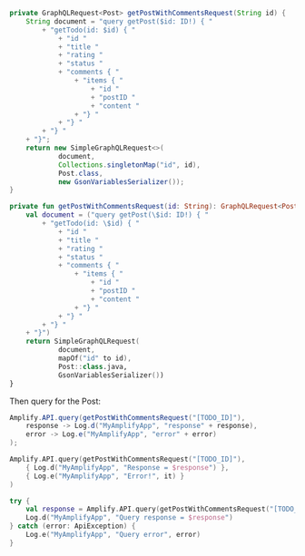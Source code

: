 <amplify-block-switcher>
<amplify-block name="Java">

```java
private GraphQLRequest<Post> getPostWithCommentsRequest(String id) {
    String document = "query getPost($id: ID!) { "
        + "getTodo(id: $id) { "
            + "id "
            + "title "
            + "rating "
            + "status "
            + "comments { "
                + "items { "
                    + "id "
                    + "postID "
                    + "content "
                + "} "
            + "} "
        + "} "
    + "}";
    return new SimpleGraphQLRequest<>(
            document, 
            Collections.singletonMap("id", id), 
            Post.class, 
            new GsonVariablesSerializer());
}
```

</amplify-block>
<amplify-block name="Kotlin">

```kotlin
private fun getPostWithCommentsRequest(id: String): GraphQLRequest<Post> {
    val document = ("query getPost(\$id: ID!) { "
        + "getTodo(id: \$id) { "
            + "id "
            + "title "
            + "rating "
            + "status "
            + "comments { "
                + "items { "
                    + "id "
                    + "postID "
                    + "content "
                + "} "
            + "} "
        + "} "
    + "}")
    return SimpleGraphQLRequest(
            document,
            mapOf("id" to id),
            Post::class.java,
            GsonVariablesSerializer())
}
```

</amplify-block>
</amplify-block-switcher>

Then query for the Post:

<amplify-block-switcher>
<amplify-block name="Java">

```java
Amplify.API.query(getPostWithCommentsRequest("[TODO_ID]"),
    response -> Log.d("MyAmplifyApp", "response" + response),
    error -> Log.e("MyAmplifyApp", "error" + error)
);
```

</amplify-block>
<amplify-block name="Kotlin - Callbacks">

```kotlin
Amplify.API.query(getPostWithCommentsRequest("[TODO_ID]"),
    { Log.d("MyAmplifyApp", "Response = $response") },
    { Log.e("MyAmplifyApp", "Error!", it) }
)
```

</amplify-block>
<amplify-block name="Kotlin - Coroutines (Beta)">

```kotlin
try {
    val response = Amplify.API.query(getPostWithCommentsRequest("[TODO_ID]"))
    Log.d("MyAmplifyApp", "Query response = $response")
} catch (error: ApiException) {
    Log.e("MyAmplifyApp", "Query error", error) 
}
```

</amplify-block>
</amplify-block-switcher>
